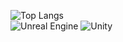  ![Top Langs](https://github-readme-stats.vercel.app/api/top-langs/?username=Mathiuw&hide=javascript,css,scss,html&theme=tokyonight) <br />
![Unreal Engine](https://img.shields.io/badge/unrealengine-%23313131.svg?style=for-the-badge&logo=unrealengine&logoColor=white)
![Unity](https://img.shields.io/badge/unity-%23000000.svg?style=for-the-badge&logo=unity&logoColor=white)
